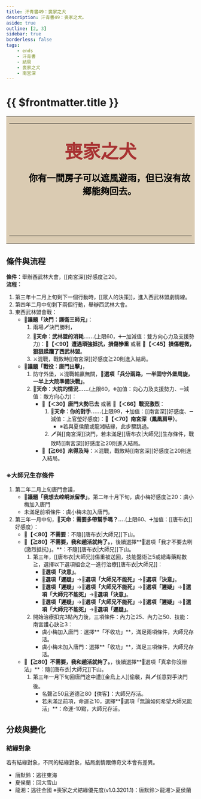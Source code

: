 ```yaml
---
title: 汗青書49：喪家之犬
description: 汗青書49：喪家之犬。
aside: true
outline: [2, 3]
sidebar: true
borderless: false
tags:
    - ends
    - 汗青書
    - 結局
    - 喪家之犬
    - 南宮深
---
```


# {{ $frontmatter.title }}

<table style="text-align:center;">
    <tr>
        <td WIDTH=565 BGCOLOR="#dacbb2">
            <hr><br>
            <font size="7" color="#a83232"><strong>&emsp;&emsp;喪家之犬&emsp;&emsp;</strong></font>
            <br>
            <br>
            <font size="5" color="000000">
            <strong>
            &emsp;&emsp;你有一間房子可以遮風避雨，但已沒有故<br>
            &emsp;&emsp;鄉能夠回去。<br>
            <br>
            <br>
            <br>
            </strong>
            </font>
            <hr>
        </td>
    </tr>
</table>

## 條件與流程
<b>條件：</b>舉辦西武林大會，[[南宮深]]好感度≧20。<br>
<b>流程：</b><br>
1. 第三年十二月上旬剩下一個行動時，[[眾人的決策]]，進入西武林盟劇情線。
2. 第四年二月中旬剩下兩個行動，舉辦西武林大會。
3. 東西武林盟會戰：
   + **📜議題「決鬥：護衛三師兄」**：
     1. 兩場🗡️決鬥勝利，
     2.  **🎲天命：武林盟的消耗......**(上限60，➕➖加減值：雙方向心力及支援勢力)：**🧾【＜90】遭遇頑強抵抗，損傷慘重** 或著 **🧾【＜45】損傷輕微，狠狠蹂躪了西武林盟**。
     3.  ⚔️混戰，戰敗時[[南宮深]]好感度≧20則進入結局。
   + **📜議題「戰役：唐門出擊」**，
     1. 防守外堡，⚔️混戰輸贏無關，**📖選項「兵分兩路，一半固守外堡周旋，一半上大院準備決戰」**。
     2. **🎲天命：大院的情況......**(上限60，➕加值：向心力及支援勢力、➖減值：敵方向心力)：
        + **🧾【＜30】唐門大勢已去** 或著 **🧾【＜66】戰況激烈**：
          1. **🎲天命：你的對手......**(上限99，➕加值：[[南宮深]]好感度、➖減值：<Girl4Icon>上官瑩</Girl4Icon>好感度)：**🧾【＜70】南宮深（鳳凰肩甲）**。
             * ※若與<Girl5Icon>夏侯蘭</Girl5Icon>或<Girl8Icon>龍湘</Girl8Icon>結緣，此步驟跳過。
          2. 🗡️與[[南宮深]]決鬥，若未滿足[[唐布衣|大師兄]]生存條件，戰敗時[[南宮深]]好感度≧20則進入結局。
        + **🧾【≧66】來得及時**：⚔️混戰，戰敗時[[南宮深]]好感度≧20則進入結局。

### ※大師兄生存條件
1. 第二年二月上旬唐門會議，
   + **📜議題「我想去崆峒派留學」**。第二年十月下旬，<Girl3Icon>虞小梅</Girl3Icon>好感度≧20：<Girl3Icon>虞小梅</Girl3Icon>加入唐門
   + 未滿足前項條件：<Girl3Icon>虞小梅</Girl3Icon>未加入唐門。
2. 第三年一月中旬，**🎲天命：需要多帶幫手嗎？....**(上限60、➕加值：[[唐布衣]]好感度）：
   + **🧾【＜80】不需要**：不隨[[唐布衣|大師兄]]下山。
   + **🧾【≧80】不需要，我和趙活就夠了。**，後續選擇**📖選項「我才不要去咧(激烈抵抗)」。**：不隨[[唐布衣|大師兄]]下山。
     1. 第三年，[[唐布衣|大師兄]]傷重被送回，技能醫術≧5或總毒藥點數≧，選擇以下選項組合之一進行治療[[唐布衣|大師兄]]：
        + **📖選項「決意」**。
        + **📖選項「遲疑」**→**📖選項「大師兄不能死」**→**📖選項「決意」**。
        + **📖選項「遲疑」**→**📖選項「大師兄不能死」**→**📖選項「遲疑」**→**📖選項「大師兄不能死」**→**📖選項「決意」**。
        + **📖選項「遲疑」**→**📖選項「大師兄不能死」**→**📖選項「遲疑」**→**📖選項「大師兄不能死」**→**📖選項「遲疑」**。
     2. 開始治療扣完3點內力後，三項條件：內力≧25、內力≧50、技能：南宮護心訣≧3：
        + <Girl3Icon>虞小梅</Girl3Icon>加入唐門：選擇**「不收功」**，滿足兩項條件，大師兄存活。
        + <Girl3Icon>虞小梅</Girl3Icon>未加入唐門：選擇**「收功」**，滿足三項條件，大師兄存活。
   + **🧾【≧80】不需要，我和趙活就夠了。**，後續選擇**📖選項「真拿你沒辦法」**：隨[[唐布衣|大師兄]]下山。
     1. 第三年一月下旬回唐門途中遭[[金烏上人]]偷襲，與🗡️任意對手決鬥後。
        + 名聲≧50且道德≧80【俠客】：大師兄存活。
        + 若未滿足前項，命運≧10，選擇**📖選項「無論如何希望大師兄能活」**：命運-10點，大師兄存活。

## 分歧與變化
### 結緣對象
若有結緣對象，不同的結緣對象，結局劇情跟傳奇文本會有差異。
+ <Girl0Icon>唐默鈴</Girl0Icon>：逃往東海
+ <Girl5Icon>夏侯蘭</Girl5Icon>：回大雪山
+ <Girl8Icon>龍湘</Girl8Icon>：逃往金國
※喪家之犬結緣優先度(v1.0.3201.1)：<Girl0Icon>唐默鈴</Girl0Icon>＞<Girl8Icon>龍湘</Girl8Icon>＞<Girl5Icon>夏侯蘭</Girl5Icon>
